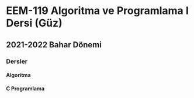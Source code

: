 # EEM-119 Algoritma ve Programlama I Dersi (Güz) 

## 2021-2022 Bahar Dönemi
### Dersler

#### Algoritma

#### C Programlama
<!-- - [Hafta 1](./dersler/ders01.md)   EEM-119 Algoritmalar ve Programlama I dersi  -->




